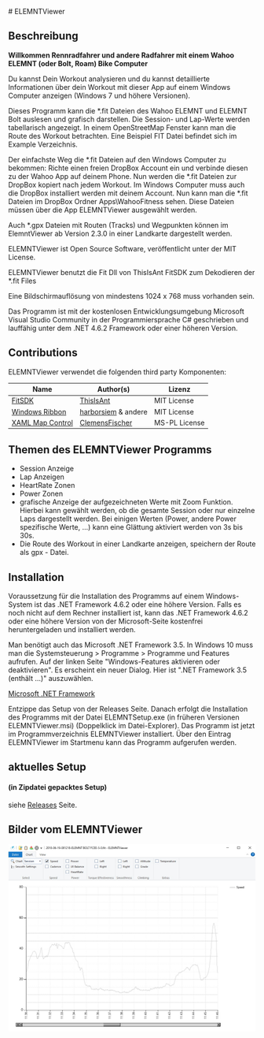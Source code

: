 ﻿﻿﻿# ELEMNTViewer


## Beschreibung

**Willkommen Rennradfahrer und andere Radfahrer mit einem Wahoo ELEMNT (oder Bolt, Roam) Bike Computer**

Du kannst Dein Workout analysieren und du kannst detaillierte Informationen über dein Workout mit dieser App auf einem Windows Computer anzeigen (Windows 7 und höhere Versionen).

Dieses Programm kann die *.fit Dateien des Wahoo ELEMNT und ELEMNT Bolt auslesen und grafisch darstellen. Die Session- und Lap-Werte werden tabellarisch angezeigt. In einem OpenStreetMap Fenster kann man die Route des Workout betrachten. Eine Beispiel FIT Datei befindet sich im Example Verzeichnis.

Der einfachste Weg die *.fit Dateien auf den Windows Computer zu bekommen: Richte einen freien DropBox Account ein und verbinde diesen zu der Wahoo App auf deinem Phone. Nun werden die *.fit Dateien zur DropBox kopiert nach jedem Workout. Im Windows Computer muss auch die DropBox installiert werden mit deinem Account. Nun kann man die *.fit Dateien im DropBox Ordner Apps\WahooFitness sehen. Diese Dateien müssen über die App ELEMNTViewer ausgewählt werden.

Auch *.gpx Dateien mit Routen (Tracks) und Wegpunkten können im ElemntViewer ab Version 2.3.0 in einer Landkarte dargestellt werden.

ELEMNTViewer ist Open Source Software, veröffentlicht unter der MIT License.

ELEMNTViewer benutzt die Fit Dll von ThisIsAnt FitSDK zum Dekodieren der *.fit Files

Eine Bildschirmauflösung von mindestens 1024 x 768 muss vorhanden sein.

Das Programm ist mit der kostenlosen Entwicklungsumgebung Microsoft Visual Studio Community in der Programmiersprache C# geschrieben und lauffähig unter dem .NET 4.6.2 Framework oder einer höheren Version.

## Contributions

 ELEMNTViewer verwendet die folgenden third party Komponenten:


| Name                                                         | Author(s)                                            | Lizenz      |
| ------------------------------------------------------------ | ---------------------------------------------------- | ----------- |
| [FitSDK](https://www.thisisant.com/developer/resources/downloads/) | [ThisIsAnt](https://www.thisisant.com/)              | MIT License |
| [Windows Ribbon](https://github.com/harborsiem/WindowsRibbon) | [harborsiem](https://github.com/harborsiem) & andere | MIT License |
| [XAML Map Control](https://github.com/ClemensFischer/XAML-Map-Control) | [ClemensFischer](https://github.com/ClemensFischer) | MS-PL License |
## Themen des ELEMNTViewer Programms

- Session Anzeige 
- Lap Anzeigen 
- HeartRate Zonen 
- Power Zonen 
- grafische Anzeige der aufgezeichneten Werte mit Zoom Funktion. Hierbei kann gewählt werden, ob die gesamte Session oder nur einzelne Laps dargestellt werden. Bei einigen Werten (Power, andere Power spezifische Werte, ...) kann eine Glättung aktiviert werden von 3s bis 30s.
- Die Route des Workout in einer Landkarte anzeigen, speichern der Route als gpx - Datei.

## Installation
Voraussetzung für die Installation des Programms auf einem Windows-System ist das .NET Framework 4.6.2 oder eine höhere Version. Falls es noch nicht auf dem Rechner installiert ist, kann das .NET Framework 4.6.2 oder eine höhere Version von der Microsoft-Seite kostenfrei heruntergeladen und installiert werden.

Man benötigt auch das Microsoft .NET Framework 3.5. In Windows 10 muss man die Systemsteuerung  > Programme  > Programme und Features aufrufen. Auf der linken Seite "Windows-Features aktivieren oder deaktivieren". Es erscheint ein neuer Dialog. Hier ist  ".NET Framework 3.5 (enthält ...)" auszuwählen.

[Microsoft .NET Framework](http://www.microsoft.com/netframework)

Entzippe das Setup von der Releases Seite. Danach erfolgt die Installation des Programms mit der Datei ELEMNTSetup.exe (in früheren Versionen ELEMNTViewer.msi) (Doppelklick im Datei-Explorer). Das Programm ist jetzt im Programmverzeichnis ELEMNTViewer installiert. Über den Eintrag ELEMNTViewer im Startmenu kann das Programm aufgerufen werden.

## aktuelles Setup
#### (in Zipdatei gepacktes Setup)

siehe [Releases](https://github.com/harborsiem/ELEMNTViewer/releases) Seite.


## Bilder vom ELEMNTViewer


![ELEMNTViewer](./Images/Viewer1.jpg)
